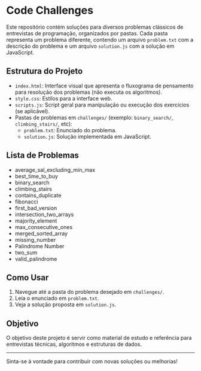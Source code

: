 # Code Challenges

Este repositório contém soluções para diversos problemas clássicos de entrevistas de programação, organizados por pastas. Cada pasta representa um problema diferente, contendo um arquivo `problem.txt` com a descrição do problema e um arquivo `solution.js` com a solução em JavaScript.

## Estrutura do Projeto

- `index.html`: Interface visual que apresenta o fluxograma de pensamento para resolução dos problemas (não executa os algoritmos).
- `style.css`: Estilos para a interface web.
- `scripts.js`: Script geral para manipulação ou execução dos exercícios (se aplicável).
- Pastas de problemas em `challenges/` (exemplo: `binary_search/`, `climbing_stairs/`, etc):
  - `problem.txt`: Enunciado do problema.
  - `solution.js`: Solução implementada em JavaScript.

## Lista de Problemas

- average_sal_excluding_min_max
- best_time_to_buy
- binary_search
- climbing_stairs
- contains_duplicate
- fibonacci
- first_bad_version
- intersection_two_arrays
- majority_element
- max_consecutive_ones
- merged_sorted_array
- missing_number
- Palindrome Number
- two_sum
- valid_palindrome

## Como Usar

1. Navegue até a pasta do problema desejado em `challenges/`.
2. Leia o enunciado em `problem.txt`.
3. Veja a solução proposta em `solution.js`.

## Objetivo

O objetivo deste projeto é servir como material de estudo e referência para entrevistas técnicas, algoritmos e estruturas de dados.

---

Sinta-se à vontade para contribuir com novas soluções ou melhorias!
